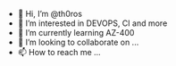 - 👋 Hi, I’m @th0ros
- 👀 I’m interested in DEVOPS, CI and more
- 🌱 I’m currently learning AZ-400
- 💞️ I’m looking to collaborate on ...
- 📫 How to reach me ...

<!---
th0ros/th0ros is a ✨ special ✨ repository because its `README.md` (this file) appears on your GitHub profile.
You can click the Preview link to take a look at your changes.
--->
